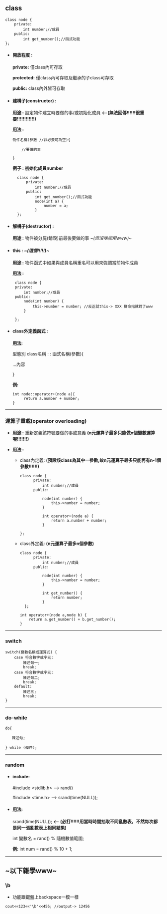 ## class

```
class node {
    private:
        int number;//成員
    public:
        int get_number();//函式功能
};
```
-  #### **開放程度 :**

    **private:** 僅class內可存取

    **protected:** 僅class內可存取及繼承的子class可存取

    **public:** class內外皆可存取

   
-  #### **建構子(constructor) :** 
    **用途 :** 設定物件建立時要做的事/或初始化成員 **<—(無法回傳!!!!!!很重要!!!!!!!!!!!!)**

   **用法 :** 
    ```
    物件名稱(參數 //非必要可為空){
    
        //要做的事
    
    }
    ```

   
    **例子 : 初始化成員number**
   
      ```
        class node {
            private:
                int number;//成員
            public:
                int get_number();//函式功能
                node(int a) {
                    number = a;
                }
        };
      ```
-  #### **解構子(destructor) :**    
   **用途 :** 物件被分屍(銷毀)前最後要做的事 ~*(但沒啥卵用www)*~
   
-  #### **this :** *~(這個!!!!!)~* 
   **用途 :** 物件函式中如果與成員名稱重名可以用來強調當前物件成員

   
   **用法 :**
   ```
    class node {
    private:
        int number;//成員
    public:
        node(int number) {
            this->number = number; //反正就this-> XXX 拼命指就對了www
        }

    };
   ```
-  #### **class外定義函式 :**
   **用法:**

   型態別 class名稱 : : 函式名稱(參數){

      ...內容
        
   }

   
   **例:**
   ```
   int node::operator+(node a){
        return a.number + number;
   }
   ```
------------------------------------------------------------------------------------------
### 運算子重載(operator overloading)

- **用途 :** 重新定義該符號要做的事或意義 **(n元運算子最多只能做n個變數運算喔!!!!!!!)**
  
- **用法 :**

    - class內定義: **(預設該class為其中一參數,故n元運算子最多只能再有n-1個參數!!!!!!)**

      ```
      class node {
            private:
                int number;//成員
            public:
        
                node(int number) {
                    this->number = number;
                }
        
                int operator+(node a) {
                    return a.number + number;
                }
        
      };
      ```
    - class外定義: **(n元運算子最多n個參數)**
      ```
      class node {
            private:
                int number;//成員
            public:
    
                node(int number) {
                    this->number = number;
                }
    
                int get_number() {
                    return number;
                }
        };
      
      int operator+(node a,node b) {
          return a.get_number() + b.get_number();
      }
      ```


------------------------------------------------------------------------------------------
### switch

```
switch(變數名稱或運算式) {
    case 符合數字或字元:
        陳述句一;
        break;
    case 符合數字或字元:
        陳述句二;
        break;
    default:
        陳述三;
        break;
}
```
------------------------------------------------------------------------------------------
### do-while

```
do{
        
   陳述句;

} while (條件);
```

------------------------------------------------------------------------------------------
### random

* ####  **include:**
     #include <stdlib.h>  —> rand()


    #include <time.h>  —> srand(time(NULL));

* #### **用法:**

    srand(time(NULL));       **<— (必打!!!!!!用當時時間抽取不同亂數表，不然每次都是同一張亂數表上相同結果)**


    int 變數名 = rand() % 隨機數值範圍;

    **例:** int num = rand() % 10 + 1;

------------------------------------------------------------------------------------------
## ~以下雜學www~
### \b

* 功能跟鍵盤上backspace一模一樣
```
cout<<123<<'\b'<<456; //output-> 12456
```
